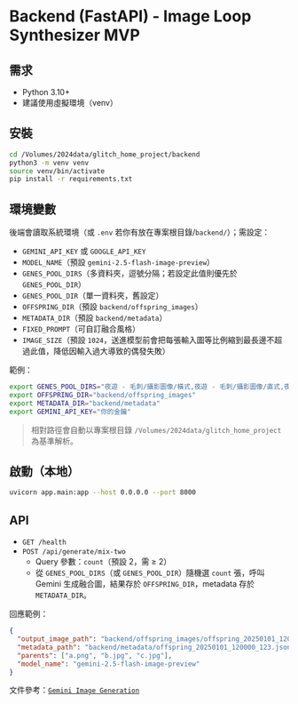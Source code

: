 # Backend (FastAPI) - Image Loop Synthesizer MVP

## 需求
- Python 3.10+
- 建議使用虛擬環境（venv）

## 安裝
```bash
cd /Volumes/2024data/glitch_home_project/backend
python3 -m venv venv
source venv/bin/activate
pip install -r requirements.txt
```

## 環境變數
後端會讀取系統環境（或 `.env` 若你有放在專案根目錄/`backend/`）；需設定：
- `GEMINI_API_KEY` 或 `GOOGLE_API_KEY`
- `MODEL_NAME`（預設 `gemini-2.5-flash-image-preview`）
- `GENES_POOL_DIRS`（多資料夾，逗號分隔；若設定此值則優先於 `GENES_POOL_DIR`）
- `GENES_POOL_DIR`（單一資料夾，舊設定）
- `OFFSPRING_DIR`（預設 `backend/offspring_images`）
- `METADATA_DIR`（預設 `backend/metadata`）
- `FIXED_PROMPT`（可自訂融合風格）
- `IMAGE_SIZE`（預設 `1024`，送進模型前會把每張輸入圖等比例縮到最長邊不超過此值，降低因輸入過大導致的偶發失敗）

範例：
```bash
export GENES_POOL_DIRS="夜遊 - 毛刺/攝影圖像/橫式,夜遊 - 毛刺/攝影圖像/直式,夜遊 - 毛刺/AI生成靜態影像"
export OFFSPRING_DIR="backend/offspring_images"
export METADATA_DIR="backend/metadata"
export GEMINI_API_KEY="你的金鑰"
```

> 相對路徑會自動以專案根目錄 `/Volumes/2024data/glitch_home_project` 為基準解析。

## 啟動（本地）
```bash
uvicorn app.main:app --host 0.0.0.0 --port 8000
```

## API
- `GET /health`
- `POST /api/generate/mix-two`
  - Query 參數：`count`（預設 2，需 ≥ 2）
  - 從 `GENES_POOL_DIRS`（或 `GENES_POOL_DIR`）隨機選 `count` 張，呼叫 Gemini 生成融合圖，結果存於 `OFFSPRING_DIR`，metadata 存於 `METADATA_DIR`。

回應範例：
```json
{
  "output_image_path": "backend/offspring_images/offspring_20250101_120000_123.png",
  "metadata_path": "backend/metadata/offspring_20250101_120000_123.json",
  "parents": ["a.png", "b.jpg", "c.jpg"],
  "model_name": "gemini-2.5-flash-image-preview"
}
```

文件參考：[`Gemini Image Generation`](https://ai.google.dev/gemini-api/docs/image-generation)
